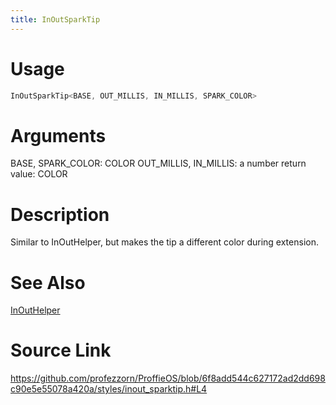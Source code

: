 ```yaml
---
title: InOutSparkTip
---
```


# Usage
```cpp
InOutSparkTip<BASE, OUT_MILLIS, IN_MILLIS, SPARK_COLOR>
```

# Arguments
BASE, SPARK_COLOR: COLOR
OUT_MILLIS, IN_MILLIS: a number
return value: COLOR

# Description
Similar to InOutHelper, but makes the tip a different color
during extension.

# See Also
[InOutHelper](/config/styles/InOutHelper.html)

# Source Link
https://github.com/profezzorn/ProffieOS/blob/6f8add544c627172ad2dd698c90e5e55078a420a/styles/inout_sparktip.h#L4
